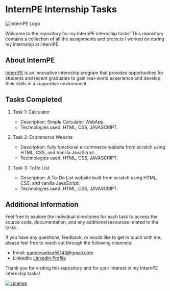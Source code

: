 
# InternPE Internship Tasks

![InternPE Logo](https://media.licdn.com/dms/image/C4E0BAQGs7EmZ0yQMpQ/company-logo_200_200/0/1661493099261?e=1698883200&v=beta&t=-nRuxZ6FrklvMylMLl9Mh146ju2QtjibpoivvVP3u_Q)

Welcome to the repository for my InternPE internship tasks! This repository contains a collection of all the assignments and projects I worked on during my internship at InternPE.

## About InternPE

[InternPE](https://internpe.in) is an innovative internship program that provides opportunities for students and recent graduates to gain real-world experience and develop their skills in a supportive environment.

## Tasks Completed

1. Task 1: Calculator
   - Description: Simple Calculator WebApp.
   - Technologies used: HTML, CSS, JAVASCRIPT.
   
2. Task 2: Ecommerce Website
   - Description: fully functional e-commerce website from scratch using HTML, CSS, and Vanilla JavaScript..
   - Technologies used: HTML, CSS, JAVASCRIPT.
   
3. Task 3: ToDo List
   - Description: A To-Do List website built from scratch using HTML, CSS, and vanilla JavaScript! 
   - Technologies used: HTML, CSS, JAVASCRIPT.


## Additional Information

Feel free to explore the individual directories for each task to access the source code, documentation, and any additional resources related to the tasks.

If you have any questions, feedback, or would like to get in touch with me, please feel free to reach out through the following channels:

- Email: pandeyankur55143@gmail.com
- LinkedIn: [LinkedIn Profile](https://www.linkedin.com/in/pandeyankur1324/)

Thank you for visiting this repository and for your interest in my InternPE internship tasks!

[![License](https://img.shields.io/badge/License-MIT-blue.svg)](https://opensource.org/licenses/MIT)
